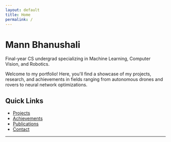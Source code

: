 ```yaml
---
layout: default
title: Home
permalink: /
---
```


# Mann Bhanushali
Final-year CS undergrad specializing in Machine Learning, Computer Vision, and Robotics.

Welcome to my portfolio! Here, you'll find a showcase of my projects, research, and achievements in fields ranging from autonomous drones and rovers to neural network optimizations.

## Quick Links
- [Projects](./projects/)
- [Achievements](./achievements/)
- [Publications](./publications/)
- [Contact](./contact/)

---
